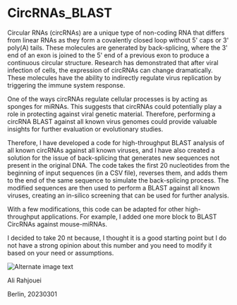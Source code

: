# CircRNAs_BLAST

Circular RNAs (circRNAs) are a unique type of non-coding RNA that differs from linear RNAs as they form a covalently closed loop without 5' caps or 3' poly(A) tails. These molecules are generated by back-splicing, where the 3' end of an exon is joined to the 5' end of a previous exon to produce a continuous circular structure. Research has demonstrated that after viral infection of cells, the expression of circRNAs can change dramatically. These molecules have the ability to indirectly regulate virus replication by triggering the immune system response.

One of the ways circRNAs regulate cellular processes is by acting as sponges for miRNAs. This suggests that circRNAs could potentially play a role in protecting against viral genetic material. Therefore, performing a circRNA BLAST against all known virus genomes could provide valuable insights for further evaluation or evolutionary studies.

Therefore, I have developed a code for high-throughput BLAST analysis of all known circRNAs against all known viruses, and I have also created a solution for the issue of back-splicing that generates new sequences not present in the original DNA. The code takes the first 20 nucleotides from the beginning of input sequences (in a CSV file), reverses them, and adds them to the end of the same sequence to simulate the back-splicing process. The modified sequences are then used to perform a BLAST against all known viruses, creating an in-silico screening that can be used for further analysis.

With a few modifications, this code can be adapted for other high-throughput applications. For example, I added one more block to BLAST CircRNAs against mouse-miRNAs.

I decided to take 20 nt because, I thought it is a good starting point but I do not have a strong opinion about this number and you need to modify it based on your need or assumptions.


![Alternate image text](https://db3pap006files.storage.live.com/y4m2yUumGhnQ5o6SdMHvkjD6vSWOuJPSr6IoEjS2lX7jYgKmm9cgmvWIpoOyXbxZbmCPX0gCJE0OqHZnvl7TxVbmeU3bofo6haHYX9a2Ws-WXX4l8HHWw1cN4BrkwJblP0vF-rTm7RF4bGaKDGu7WUQ3d_qNmrMJQMPoNBymj6kWhkZVnwKDvns0CssO4nhBLKT?width=1771&height=1181&cropmode=none)


Ali Rahjouei

Berlin, 20230301
